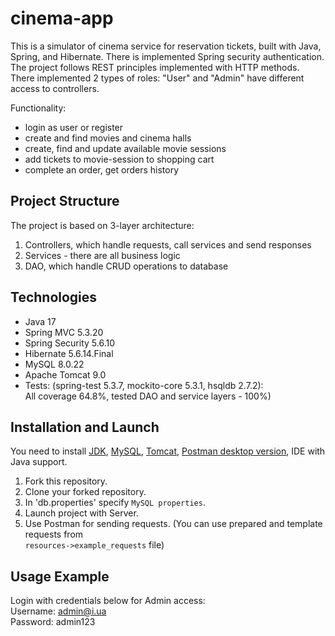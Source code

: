 # cinema-app

This is a simulator of cinema service for reservation tickets, built with Java, Spring, and Hibernate.
There is implemented Spring security authentication.
The project follows REST principles implemented with HTTP methods.  
There implemented 2 types of roles: "User" and "Admin" have different access to controllers.

Functionality:
* login as user or register
* create and find movies and cinema halls
* create, find and update available movie sessions
* add tickets to movie-session to shopping cart
* complete an order, get orders history

## Project Structure

The project is based on 3-layer architecture:

1. Controllers, which handle requests, call services and send responses
2. Services - there are all business logic
3. DAO, which handle CRUD operations to database

## Technologies

* Java 17
* Spring MVC 5.3.20
* Spring Security 5.6.10
* Hibernate 5.6.14.Final
* MySQL 8.0.22
* Apache Tomcat 9.0
* Tests: (spring-test 5.3.7, mockito-core 5.3.1, hsqldb 2.7.2):  
All coverage 64.8%, tested DAO and service layers - 100%) 

## Installation and Launch
You need to install [JDK](https://www.oracle.com/cis/java/technologies/downloads/), [MySQL](https://dev.mysql.com/downloads/installer/), [Tomcat](https://tomcat.apache.org/download-90.cgi), [Postman desktop version](https://www.postman.com/downloads/), IDE with Java support.

1. Fork this repository.
2. Clone your forked repository.
3. In 'db.properties' specify `MySQL properties`.
4. Launch project with Server.
6. Use Postman for sending requests. (You can use prepared and template requests from  
`resources->example_requests` file)

## Usage Example

Login with credentials below for Admin access:  
Username: admin@i.ua  
Password: admin123